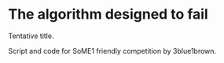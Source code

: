 # The algorithm designed to fail

Tentative title.

Script and code for SoME1 friendly competition by 3blue1brown.
